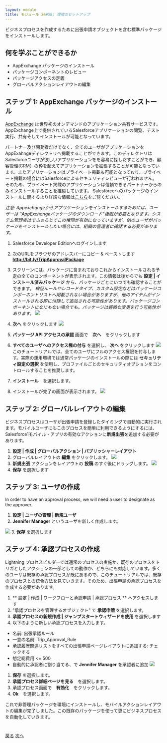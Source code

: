 ```yaml
---
layout: module
title: モジュール 2&#58; 環境のセットアップ
---
```


ビジネスプロセスを作成するために出張申請オブジェクトを含む標準パッケージをインストールします。

## 何を学ぶことができるか
- AppExchange パッケージのインストール
- パッケージコンポーネントのレビュー
- パッケージアクセスの定義
- グローバルアクションレイアウトの編集


## ステップ 1: AppExchange パッケージのインストール

<a href="https://appexchange.salesforce.com/" target="_blank">AppExchange</a> は世界初のオンデマンドのアプリケーション共有サービスです。AppExchange上で提供されているSalesforceアプリケーションの閲覧、テスト実行、共有そしてインストールが可能となっています。

パートナー及び開発者だけでなく、全てのユーザがアプリケーションをAppExahngeディレクトリへ掲載することができます。このディレクトリはSalesforceユーザが欲しいアプリケーションをを容易に探しだすことができ、顧客管理(CRM）の枠を超えてアプリケーションを拡張することが可能となっています。またアプリケーションはプライベート掲載も可能となっており、プライベート掲載の場合にはSalesforceによるセキュリティレビューが行われません。
  そのため、プライベート掲載のアプリケーションは信頼できるパートナーからのみインストールすることを推奨しています。
Salesforceへのパッケージのインストールに関するより詳細な情報は<a href="https://help.salesforce.com/apex/HTViewHelpDoc?id=distribution_installing_packages.htm" target="_blank">こちら</a>をご覧ください。

*注意: Appexchangeからアプリケーションをインストールするためには、ユーザーは “AppExchangeパッケージのダウンロード”権限が必要となります。システム管理者はでふぉるとでこの権現が有効になっていますが、他のユーザがパッケージをインストールしたい場合には、組織の管理者に確認する必要があります。*

1. Salesforce Developer Editionへログインします

2. 次のURLをブラウザのアドレスバーにコピー & ペーストします **http://bit.ly/TripApprovalPackage**

3. スクリーンには、パッケージに含まれておりこれからインストールされる予定の全てのコンポーネントが表示されます。この情報は後からでも **設定 | インストール済みパッケージ** から、パッケージごとにいつでも確認することができます。
*検証ルールやレコードタイプ、カスタム設定などはパッケージコンポーネントリストへ掲載されない場合がありますが、他のアイテムがインストールされる際に付随して追加される可能性があります。パッケージコンポーネントになにもない場合でも。パッケージは軽微な変更を行う可能性があります。*
![](images/package2.jpg)

4.  **次へ** をクリックします
![](images/package1.jpg)

5. **パッケージ API アクセスの承認** 画面で　**次へ**　をクリックします

6. **すべてのユーザへのアクセス権の付与** を選択し、 **次へ** をクリックします
![](images/package3.jpg)
このチュートリアルでは、全てのユーザにフルのアクセス権限を付与します。実際の運用環境では通常パッケージのインストールの際には **セキュリティ設定の選択** を使用し、プロファイルごとのセキュリティオプションをコントロールすることを推奨します。

7. **インストール**　を選択します。

8. インストールが完了の画面が表示されます。
![](images/package4.jpg)


## ステップ 2: グローバルレイアウトの編集
ビジネスプロセスはユーザが出張申請を登録したタイミングで自動的に実行されます。モバイルユーザにもこのプロセスを簡単に利用できるようにするには、Salesforce1モバイル・アプリの有効なアクションに**新規出張**を追加する必要があります。

1. **設定 | 作成 | グローバルアクション | パブリッシャーレイアウト**
2. グローバルレイアウトの **編集** をクリックします。
![](images/layout1.jpg)
3. **新規出張** アクションをレイアウトの **投稿** のすぐ後にドラッグします。
![](images/layout2.jpg)
4. **保存** を選択します

## ステップ 3: ユーザの作成
In order to have an approval process, we will need a user to designate as the approver.

1. **設定 | ユーザの管理 | 新規ユーザ**
2. **Jennifer Manager** というユーザを新しく作成します。

![](images/user.jpg)
3. **保存** を選択します


## ステップ 4: 承認プロセスの作成
Lightning プロセスビルダーでは通常のプロセスの実施か、既存のプロセスをトリガとしたアクションの一部としての動作か、どちらにも対応しています。多くのユーザは既存の承認プロセスが既にあるので、このチュートリアルでは、既存のプロセスとの統合方法を見ていきます。そのため、出張申請の承認プロセスを作成する必要があります。


1. ** 設定 | 作成 | ワークフローと承認申請 | 承認プロセス ** へアクセスします
1. "承認プロセスを管理するオブジェクト" で **承認申請** を選択します。
1. **承認プロセスの新規作成 | ジャンプスタートウィザードを使用** を選択します
1. 以下のように新しい承認プロセスを入力します。
- 名前: 出張承認ルール
- 一意の名前: Trip_Approval_Rule
- 承認履歴関連リストをすべての出張申請ページレイアウトに追加する: チェックする
- 想定総費用 <= 500
- 自動的に承認者に割り当てる、で **Jennifer Manager** を承認者に追加
![](images/approval1.jpg)
1. **保存** を選択します。
1. **承認プロセス詳細ページを見る**　を選択します。
1. 承認プロセス画面で　**有効化**　をクリックします。
1. **Ok**　を選択します。


これで非管理パッケージを環境にインストールし、モバイルアクションレイアウトの編集が完了しました。この既存のパッケージを使って更にビジネスプロセスを自動化していきます。


<div class="row" style="margin-top:40px;">
<div class="col-sm-12">
<a href="create-developer-edition.html" class="btn btn-default"><i class="glyphicon glyphicon-chevron-left"></i> 戻る</a>
<a href="create-apex-controller.html" class="btn btn-default pull-right">次へ <i class="glyphicon glyphicon-chevron-right"></i></a>
</div>
</div>
